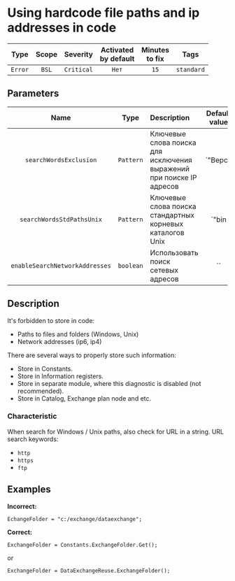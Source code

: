 # Using hardcode file paths and ip addresses in code

| Type | Scope | Severity | Activated<br/>by default | Minutes<br/>to fix | Tags |
| :-: | :-: | :-: | :-: | :-: | :-: |
| `Error` | `BSL` | `Critical` | `Нет` | `15` | `standard` |

## Parameters 

| Name | Type | Description | Default value |
| :-: | :-: | :-- | :-: |
| `searchWordsExclusion` | `Pattern` | Ключевые слова поиска для исключения выражений при поиске IP адресов | `"Верси|Version|ЗапуститьПриложение|RunApp|Пространств|Namespace|Драйвер|Driver"` |
| `searchWordsStdPathsUnix` | `Pattern` | Ключевые слова поиска стандартных корневых каталогов Unix | `"bin|boot|dev|etc|home|lib|lost\\+found|misc|mnt|media|opt|proc|root|run|sbin|tmp|usr|var"` |
| `enableSearchNetworkAddresses` | `boolean` | Использовать поиск сетевых адресов | `` |

<!-- Блоки выше заполняются автоматически, не трогать -->
## Description

It's forbidden to store in code:

- Paths to files and folders (Windows, Unix)
- Network addresses (ip6, ip4)

There are several ways to properly store such information:

- Store in Constants.
- Store in Information registers.
- Store in separate module, where this diagnostic is disabled (not recommended).
- Store in Catalog, Exchange plan node and etc.

### Characteristic

When search for Windows / Unix  paths, also check for URL in a string. URL search keywords:

- `http`
- `https`
- `ftp`

## Examples

**Incorrect:**

```bsl
EchangeFolder = "c:/exchange/dataexchange";
```

**Correct:**

```bsl
ExchangeFolder = Constants.ExchangeFolder.Get();
```

or

```bsl
ExchangeFolder = DataExchangeReuse.ExchangeFolder();
```
